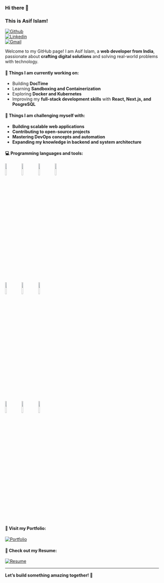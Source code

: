 ### Hi there 👋  
### This is Asif Islam!  

[![Github](https://img.shields.io/badge/-Github-000?style=flat&logo=Github&logoColor=white)](https://github.com/Asifislam7)  
[![Linkedin](https://img.shields.io/badge/-LinkedIn-blue?style=flat&logo=Linkedin&logoColor=white)](https://www.linkedin.com/in/asif-islam-4144aa196/)  
[![Gmail](https://img.shields.io/badge/-Gmail-c14438?style=flat&logo=Gmail&logoColor=white)](mailto:asifislam10168@gmail.com)  

Welcome to my GitHub page! I am Asif Islam, a **web developer from India**, passionate about **crafting digital solutions** and solving real-world problems with technology.  

#### 🌱 Things I am currently working on: 
- Building **DocTime**  
- Learning **Sandboxing and Containerization**  
- Exploring **Docker and Kubernetes**  
- Improving my **full-stack development skills** with **React, Next.js, and PosgreSQL**  

#### :muscle: Things I am challenging myself with:  
- **Building scalable web applications**  
- **Contributing to open-source projects**  
- **Mastering DevOps concepts and automation**  
- **Expanding my knowledge in backend and system architecture**  

#### :computer: Programming languages and tools:  
<p>
<code><img width="10%" src="https://www.vectorlogo.zone/logos/javascript/javascript-horizontal.svg"></code>
<code><img width="10%" src="https://www.vectorlogo.zone/logos/reactjs/reactjs-ar21.svg"></code>
<code><img width="10%" src="https://www.vectorlogo.zone/logos/nextjs/nextjs-ar21.svg"></code>
<code><img width="10%" src="https://www.vectorlogo.zone/logos/nodejs/nodejs-ar21.svg"></code>
<br />
<code><img width="10%" src="https://www.vectorlogo.zone/logos/mongodb/mongodb-ar21.svg"></code>
<code><img width="10%" src="https://www.vectorlogo.zone/logos/expressjs/expressjs-ar21.svg"></code>
<code><img width="10%" src="https://www.vectorlogo.zone/logos/firebase/firebase-ar21.svg"></code>
<br />
<code><img width="10%" src="https://www.vectorlogo.zone/logos/docker/docker-official.svg"></code>
<code><img width="10%" src="https://www.vectorlogo.zone/logos/git-scm/git-scm-ar21.svg"></code>
<code><img width="10%" src="https://www.vectorlogo.zone/logos/github/github-ar21.svg"></code>
</p>

#### 🔗 Visit my Portfolio:  
[![Portfolio](https://img.shields.io/badge/-Portfolio-0e75b6?style=flat&logo=vercel&logoColor=white)](https://asifislam7.github.io/personal-portfolio.github.io/)  

#### 📄 Check out my Resume:  
[![Resume](https://img.shields.io/badge/-Resume-blue?style=flat&logo=GoogleDrive&logoColor=white)](https://drive.google.com/file/d/1MjmBujLYWcT3nw_Zv3B89t8H5wSLWNqR/view?usp=drive_link)  

---

**Let’s build something amazing together! 🚀**
